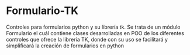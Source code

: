 # Formulario-TK
Controles para formularios python y su librería tk.
Se trata de un módulo Formulario el cuál contiene clases desarrolladas en POO de los diferentes controles que ofrece la librería TK, donde con su uso se facilitará y simplificará la creación de formularios en python
